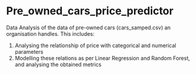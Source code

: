 # Pre_owned_cars_price_predictor
Data Analysis of the data of pre-owned cars (cars_samped.csv) an organisation handles. This includes:

1. Analysing the relationship of price with categorical and numerical parameters
2. Modelling these relations as per Linear Regression and Random Forest, and analysing the obtained metrics
